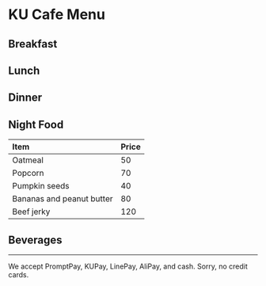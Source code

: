 # KU Cafe Menu


## Breakfast


## Lunch 


## Dinner


## Night Food
| Item                            | Price     | 
|:--------------------------------|-----------|
| Oatmeal                         | 50        |
| Popcorn                         | 70        |
| Pumpkin seeds                   | 40        |
| Bananas and peanut butter       | 80        |
| Beef jerky                      | 120        |

## Beverages



---

We accept PromptPay, KUPay, LinePay, AliPay, and cash. Sorry, no credit cards.
